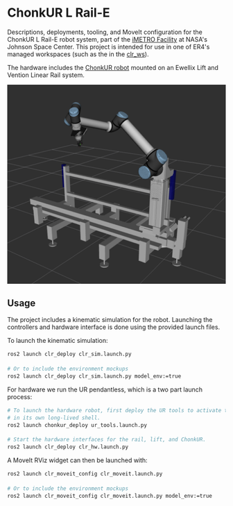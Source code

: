 # ChonkUR L Rail-E

Descriptions, deployments, tooling, and MoveIt configuration for the ChonkUR L Rail-E robot system,
part of the [iMETRO Facility](https://ntrs.nasa.gov/citations/20240013956) at NASA's Johnson Space Center.
This project is intended for use in one of ER4's managed workspaces (such as the in the [clr_ws](https://github.com/NASA-JSC-Robotics/clr_ws)).

The hardware includes the [ChonkUR robot](chonkur/README.md) mounted on an Ewellix Lift and Vention Linear Rail system.

![alt text](./clr.png "CLR MockUp")

## Usage

The project includes a kinematic simulation for the robot.
Launching the controllers and hardware interface is done using the provided launch files.

To launch the kinematic simulation:

```bash
ros2 launch clr_deploy clr_sim.launch.py

# Or to include the environment mockups
ros2 launch clr_deploy clr_sim.launch.py model_env:=true
```

For hardware we run the UR pendantless, which is a two part launch process:

```bash
# To launch the hardware robot, first deploy the UR tools to activate the dashboard client
# in its own long-lived shell.
ros2 launch chonkur_deploy ur_tools.launch.py

# Start the hardware interfaces for the rail, lift, and ChonkUR.
ros2 launch clr_deploy clr_hw.launch.py
```

A MoveIt RViz widget can then be launched with:

```bash
ros2 launch clr_moveit_config clr_moveit.launch.py

# Or to include the environment mockups
ros2 launch clr_moveit_config clr_moveit.launch.py model_env:=true
```
